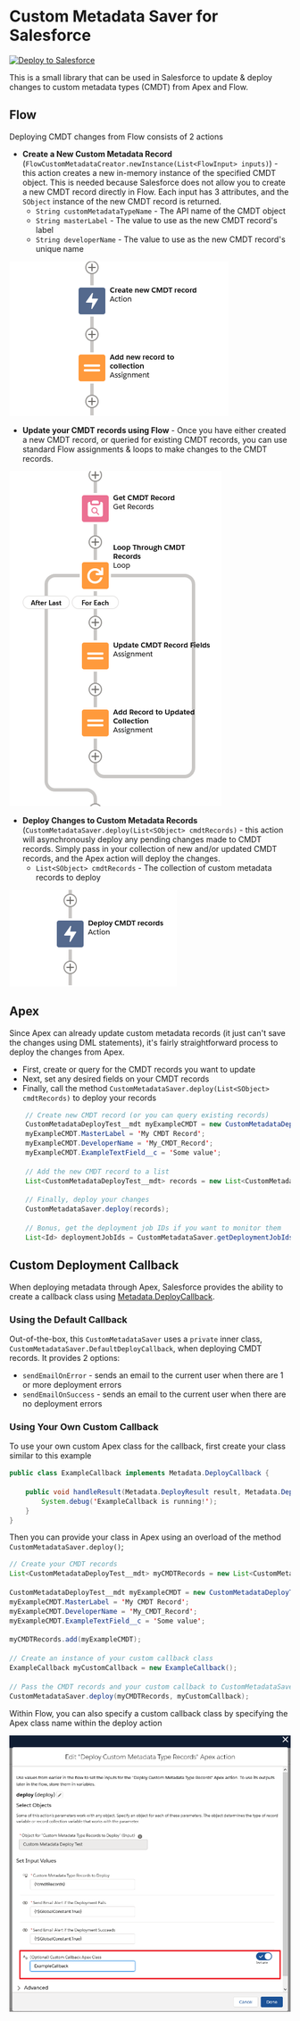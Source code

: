 # Custom Metadata Saver for Salesforce

<a href="https://githubsfdeploy.herokuapp.com">
  <img alt="Deploy to Salesforce"
       src="https://raw.githubusercontent.com/afawcett/githubsfdeploy/master/deploy.png">
</a>

This is a small library that can be used in Salesforce to update & deploy changes to custom metadata types (CMDT) from Apex and Flow.

## Flow

Deploying CMDT changes from Flow consists of 2 actions

-   **Create a New Custom Metadata Record** (`FlowCustomMetadataCreator.newInstance(List<FlowInput> inputs)`) - this action creates a new in-memory instance of the specified CMDT object. This is needed because Salesforce does not allow you to create a new CMDT record directly in Flow. Each input has 3 attributes, and the `SObject` instance of the new CMDT record is returned.
    -   `String customMetadataTypeName` - The API name of the CMDT object
    -   `String masterLabel` - The value to use as the new CMDT record's label
    -   `String developerName` - The value to use as the new CMDT record's unique name

![Flow: Create New CMDT Record](./content/flow-create-new-cmdt-record.png)

-   **Update your CMDT records using Flow** - Once you have either created a new CMDT record, or queried for existing CMDT records, you can use standard Flow assignments & loops to make changes to the CMDT records.

![Flow: Update CMDT Record Field](./content/flow-get-cmdt-and-update.png)

-   **Deploy Changes to Custom Metadata Records** (`CustomMetadataSaver.deploy(List<SObject> cmdtRecords)` - this action will asynchronously deploy any pending changes made to CMDT records. Simply pass in your collection of new and/or updated CMDT records, and the Apex action will deploy the changes.
    -   `List<SObject> cmdtRecords` - The collection of custom metadata records to deploy

![Flow: Deploy CMDT Records](./content/flow-deploy-cmdt-records.png)

## Apex

Since Apex can already update custom metadata records (it just can't save the changes using DML statements), it's fairly straightforward process to deploy the changes from Apex.

-   First, create or query for the CMDT records you want to update
-   Next, set any desired fields on your CMDT records
-   Finally, call the method `CustomMetadataSaver.deploy(List<SObject> cmdtRecords)` to deploy your records

```java
    // Create new CMDT record (or you can query existing records)
    CustomMetadataDeployTest__mdt myExampleCMDT = new CustomMetadataDeployTest__mdt();
    myExampleCMDT.MasterLabel = 'My CMDT Record';
    myExampleCMDT.DeveloperName = 'My_CMDT_Record';
    myExampleCMDT.ExampleTextField__c = 'Some value';

    // Add the new CMDT record to a list
    List<CustomMetadataDeployTest__mdt> records = new List<CustomMetadataDeployTest__mdt>{myExampleCMDT};

    // Finally, deploy your changes
    CustomMetadataSaver.deploy(records);

    // Bonus, get the deployment job IDs if you want to monitor them
    List<Id> deploymentJobIds = CustomMetadataSaver.getDeploymentJobIds();
```

## Custom Deployment Callback

When deploying metadata through Apex, Salesforce provides the ability to create a callback class using [Metadata.DeployCallback](https://developer.salesforce.com/docs/atlas.en-us.apexcode.meta/apexcode/apex_interface_Metadata_DeployCallback.htm).

### Using the Default Callback

Out-of-the-box, this `CustomMetadataSaver` uses a `private` inner class, `CustomMetadataSaver.DefaultDeployCallback`, when deploying CMDT records. It provides 2 options:

-   `sendEmailOnError` - sends an email to the current user when there are 1 or more deployment errors
-   `sendEmailOnSuccess` - sends an email to the current user when there are no deployment errors

### Using Your Own Custom Callback

To use your own custom Apex class for the callback, first create your class similar to this example

```java
public class ExampleCallback implements Metadata.DeployCallback {

    public void handleResult(Metadata.DeployResult result, Metadata.DeployCallbackContext context) {
        System.debug('ExampleCallback is running!');
    }
}

```

Then you can provide your class in Apex using an overload of the method `CustomMetadataSaver.deploy()`;

```java
// Create your CMDT records
List<CustomMetadataDeployTest__mdt> myCMDTRecords = new List<CustomMetadataDeployTest__mdt>();

CustomMetadataDeployTest__mdt myExampleCMDT = new CustomMetadataDeployTest__mdt();
myExampleCMDT.MasterLabel = 'My CMDT Record';
myExampleCMDT.DeveloperName = 'My_CMDT_Record';
myExampleCMDT.ExampleTextField__c = 'Some value';

myCMDTRecords.add(myExampleCMDT);

// Create an instance of your custom callback class
ExampleCallback myCustomCallback = new ExampleCallback();

// Pass the CMDT records and your custom callback to CustomMetadataSaver
CustomMetadataSaver.deploy(myCMDTRecords, myCustomCallback);

```

Within Flow, you can also specify a custom callback class by specifying the Apex class name within the deploy action

![Flow: Deploy with Custom Callback](./content/flow-deploy-with-custom-callback.png)
